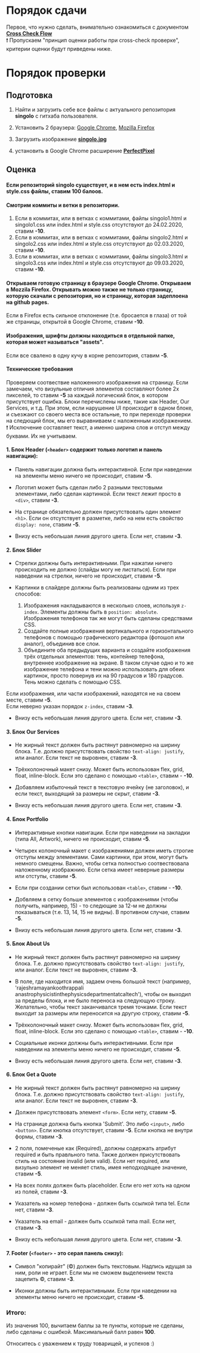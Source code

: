 # Порядок сдачи

Первое, что нужно сделать, внимательно ознакомиться с документом [**Cross Check Flow**](https://docs.rs.school/#/cross-check-flow)  
❗ Пропускаем "принцип оценки работы при cross-check проверке", критерии оценки будут приведены ниже.

# Порядок проверки

## Подготовка

1. Найти и загрузить себе все файлы с актуального репозитория **singolo** с гитхаба пользователя. 

2. Установить 2 браузера: [Google Chrome](https://www.google.com/chrome/?brand=CHBD&gclid=CjwKCAiA44LzBRB-EiwA-jJipLTNc8dHUlBxYSGG-TfLh7krKpS9gqe9kVAA0hV4pDFKdON4WcljshoC-48QAvD_BwE&gclsrc=aw.ds), [Mozilla Firefox](https://www.mozilla.org/en-US/firefox/new/)

3. Загрузить изображение [**singolo.jpg**](https://github.com/rolling-scopes-school/tasks/blob/master/tasks/markups/level-2/singolo/singolo.jpg)

4. установить в Google Chrome расширение [**PerfectPixel**](https://chrome.google.com/webstore/detail/perfectpixel-by-welldonec/dkaagdgjmgdmbnecmcefdhjekcoceebi)

## Оценка

#### Если репозиторий singolo существует, и в нем есть index.html и style.css файлы, ставим **100** балоов.  

#### Смотрим коммиты и ветки в репозитории.  
1. Если в коммитах, или в ветках с коммитами, файлы singolo1.html и singolo1.сss или index.html и style.css отсутствуют до 24.02.2020, ставим **-10**.  
2. Если в коммитах, или в ветках с коммитами, файлы singolo2.html и singolo2.сss или index.html и style.css отсутствуют до 02.03.2020, ставим **-10**.  
3. Если в коммитах, или в ветках с коммитами, файлы singolo3.html и singolo3.сss или index.html и style.css отсутствуют до 09.03.2020, ставим **-10**.  

#### Открываем готовую страницу в браузере Google Chrome. Открываем в Mozzila Firefox. Открывать можно также не только страницу, которую скачали с репозитория, но и страницу, которая задеплоена на github pages.  
Если в Firefox есть сильное отклонение (т.е. бросается в глаза) от той же страницы, открытой в Google Chrome, ставим **-10**.

#### Изображения, шрифты должны находиться в отдельной папке, которая может называться "assets".  
Если все свалено в одну кучу в корне репозитория, ставим **-5**.

#### Технические требования  
Проверяем соотвествие наложенного изображения на страницу. Если замечаем, что визульные отличия элементов составляют более 2х пикселей, то ставим **-5** за каждый логический блок, в котором присутствует ошибка. Блоки перечислены ниже, такие как Header, Our Services, и т.д. При этом, если нарушение UI происходит в одном блоке, и съезжают со своего места все остальные, то при переходе проверки на следющий блок, мы его выравниваем с наложенным изображением.  
❗ Исключение составляет текст, а именно ширина слов и отступ между буквами. Их не учитываем.

#### 1. Блок **Header** (`<header>` содержит только логотип и панель навигации):  

- Панель навигации должна быть интерактивной. Если при наведении на элементы меню ничего не происходит, ставим **-5**.  

- Логотип может быть сделан либо 2 разными текстовыми элементами, либо сделан картинкой. Если текст лежит просто в `<div>`, ставим **-3**.  

- На странице обязательно должен присутствовать один элемент `<h1>`. Если он отсутствует в разметке, либо на нем есть свойство `display: none`, ставим **-5**.  

- Внизу есть небольшая линия другого цвета. Если нет, ставим **-3**.  

#### 2. Блок **Slider**  

- Стрелки должны быть интерактивными. При нажатии ничего происходить не должно (слайды могу не листаться). Если при наведении на стрелки, ничего не происходит, ставим **-5**.  

- Картинки в слайдере должны быть реализованы одним из трех способов:
  1. Изображения накладываются в несколько слоев, используя `z-index`. Элементы должны быть в `position: absolute`. Изображения телефонов так же могут быть сделаны средствами CSS.
  2. Создайте полные изображения вертикального и горизонтального телефонов с помощью графического редактора (фотошоп или аналог), объединив все слои.
  3. Объедините оба предыдущих варианта и создайте изображения трёх отдельных элементов: тень, контейнер телефона, внутреннее изображение на экране. В таком случае одно и то же изображение телефона и тени можно использовать для обеих картинок, просто повернув их на 90 градусов и 180 градусов. Тень можно сделать с помощью CSS.  
  
Если изображения, или части изображений, находятся не на своем месте, ставим **-5**.  
Если неверно указан порядок `z-index`, ставим **-3**.  

- Внизу есть небольшая линия другого цвета. Если нет, ставим **-3**.  

#### 3. Блок **Our Services**  

- Не жирный текст должен быть растянут равномерно на ширину блока. Т.е. должно присутствовать свойство `text-align: justify`, или аналог. Если текст не выровнен, ставим **-3**.  

- Трёхколоночный макет снизу. Может быть использован flex, grid, float, inline-block. Если это сделано с помощью `<table>`, ставим - **-10**.  

- Добавляем избыточный текст в текстовую ячейку (не заголовок), и если текст, выходящий за размеры не скрыт, ставим **-3**.  

- Внизу есть небольшая линия другого цвета. Если нет, ставим **-3**.  

#### 4. Блок **Portfolio**  

- Интерактивные кнопки навигации. Если при наведении на закладки (типа All, Artwork), ничего не происходит, ставим **-5**.  

- Четырех колоночный макет с изображениями должен иметь строгие отступы между элементами. Сами картинки, при этом, могут быть немного смещены. Важно, чтобы сетка полностью соотвествовала наложенному изображнию. Если сетка имеет неверные размеры или отступы, ставим **-5**.  

- Если при создании сетки был использован `<table>`, ставим - **-10**.  

- Добвляем в сетку больше элементов с изображениями (чтобы получить, например, 15) - то следющие за 12-м не должны показываться (т.е. 13, 14, 15 не видны). В противном случае, ставим **-5**.  

- Внизу есть небольшая линия другого цвета. Если нет, ставим **-3**.  

#### 5. Блок **About Us**  

- Не жирный текст должен быть растянут равномерно на ширину блока. Т.е. должно присутствовать свойство `text-align: justify`, или аналог. Если текст не выровнен, ставим **-3**.  

- В поле, где находится имя, задаем очень большой текст (например, 'rajeshramayankoothrappali anastrophysicistinthephysicsdepartmentatcaltech'), чтобы он выходил за пределы блока, и не было переноса на следующую строку. Желательно, чтобы текст заканчивался тремя точками. Если текст выходит за размеры или переносится на другую строку, ставим **-5**.  

- Трёхколоночный макет снизу. Может быть использован flex, grid, float, inline-block. Если это сделано с помощью `<table>`, ставим - **-10**.  

- Социальные иконки должны быть интерактивными. Если при наведении на элементы меню ничего не происходит, ставим **-5**.  

- Внизу есть небольшая линия другого цвета. Если нет, ставим **-3**.  

#### 6. Блок **Get a Quote**  

- Не жирный текст должен быть растянут равномерно на ширину блока. Т.е. должно присутствовать свойство `text-align: justify`, или аналог. Если текст не выровнен, ставим **-3**.  

- Должен присутствовать элемент `<form>`. Если нету, ставим **-5**.  

- На странице должна быть кнопка 'Submit'. Это либо `<input>`, либо `<button>`. Если кнопка отсутствует, ставим **-5**.  Если кнопка не внутри формы, ставим **-3**.  

- 2 поля, помеченые как (Required), должны содержать атрибут required и быть правльного типа. Также должен присутствовать стиль на состояние invalid (или valid). Если нет required, или визульно элемент не меняет стиль, имея неподходящее значение, ставим **-5**.  

- На всех полях должен быть placeholder. Если его нет хоть на одном из полей, ставим **-3**.  

- Указатель на номер телефона - должен быть ссылкой типа tel. Если нет, ставим **-3**.  

- Указатель на email - должен быть ссылкой типа mail. Если нет, ставим **-3**.  

- Внизу есть небольшая линия другого цвета. Если нет, ставим **-3**.  

#### 7. **Footer** (`<footer>` - это серая панель снизу):

- Символ "копирайт" (©) должен быть текстовым. Надпись идущая за ним, роли не играет. Если мы не сможем выделением текста зацепить ©, ставим **-3**.  

- Иконки должны быть интерактивными. Если при наведении на элементы меню ничего не происходит, ставим **-5**.  

### Итого:  
Из значения 100, вычитаем баллы за те пункты, которые не сделаны, либо сделаны с ошибкой. Максимальный балл равен **100**.

Относитесь с уважением к труду товарищей, и успехов :)
